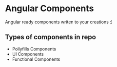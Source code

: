 # Angular Components
Angular ready components writen to your creations :)

## Types of components in repo
- Pollyfills Components
- UI Components
- Functional Components
